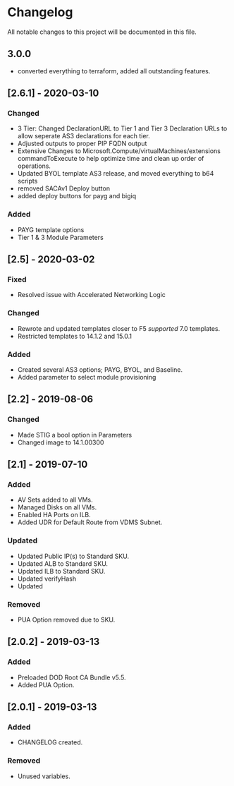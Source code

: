 # Changelog

All notable changes to this project will be documented in this file.

## 3.0.0

- converted everything to terraform, added all outstanding features.

## [2.6.1] - 2020-03-10

### Changed

- 3 Tier: Changed DeclarationURL to Tier 1 and Tier 3 Declaration URLs to allow seperate AS3 declarations for each tier.
- Adjusted outputs to proper PIP FQDN output
- Extensive Changes to Microsoft.Compute/virtualMachines/extensions commandToExecute to help optimize time and clean up order of operations.
- Updated BYOL template AS3 release, and moved everything to b64 scripts
- removed SACAv1 Deploy button
- added deploy buttons for payg and bigiq

### Added

- PAYG template options
- Tier 1 & 3 Module Parameters

## [2.5] - 2020-03-02

### Fixed

- Resolved issue with Accelerated Networking Logic

### Changed

- Rewrote and updated templates closer to F5 *supported* 7.0 templates.
- Restricted templates to 14.1.2 and 15.0.1

### Added

- Created several AS3 options; PAYG, BYOL, and Baseline.
- Added parameter to select module provisioning

## [2.2] - 2019-08-06

### Changed

- Made STIG a bool option in Parameters
- Changed image to 14.1.00300

## [2.1] - 2019-07-10

### Added

- AV Sets added to all VMs.
- Managed Disks on all VMs.
- Enabled HA Ports on ILB.
- Added UDR for Default Route from VDMS Subnet.

### Updated

- Updated Public IP(s) to Standard SKU.
- Updated ALB to Standard SKU.
- Updated ILB to Standard SKU.
- Updated verifyHash
- Updated

### Removed

- PUA Option removed due to SKU.

## [2.0.2] - 2019-03-13

### Added

- Preloaded DOD Root CA Bundle v5.5.
- Added PUA Option.

## [2.0.1] - 2019-03-13

### Added

- CHANGELOG created.

### Removed

- Unused variables.
